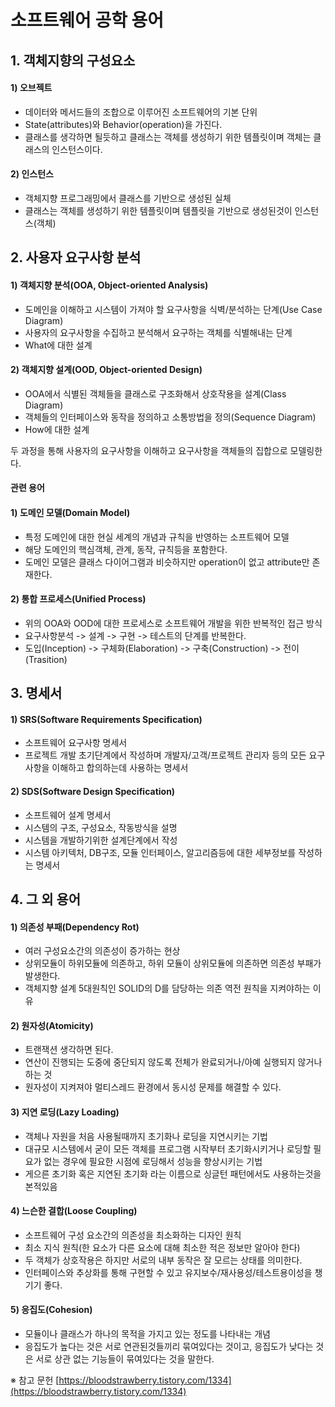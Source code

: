 # 소프트웨어 공학 용어

## 1. 객체지향의 구성요소

#### 1) 오브젝트
- 데이터와 메서드들의 조합으로 이루어진 소프트웨어의 기본 단위
- State(attributes)와 Behavior(operation)을 가진다.
- 클래스를 생각하면 될듯하고 클래스는 객체를 생성하기 위한 템플릿이며 객체는 클래스의 인스턴스이다.

#### 2) 인스턴스
- 객체지향 프로그래밍에서 클래스를 기반으로 생성된 실체
- 클래스는 객체를 생성하기 위한 템플릿이며 템플릿을 기반으로 생성된것이 인스턴스(객체)

## 2. 사용자 요구사항 분석

#### 1) 객체지향 분석(OOA, Object-oriented Analysis)
- 도메인을 이해하고 시스템이 가져야 할 요구사항을 식벽/분석하는 단계(Use Case Diagram)
- 사용자의 요구사항을 수집하고 분석해서 요구하는 객체를 식별해내는 단계
- What에 대한 설계

#### 2) 객체지향 설계(OOD, Object-oriented Design)
- OOA에서 식별된 객체들을 클래스로 구조화해서 상호작용을 설계(Class Diagram)
- 객체들의 인터페이스와 동작을 정의하고 소통방법을 정의(Sequence Diagram)
- How에 대한 설계

두 과정을 통해 사용자의 요구사항을 이해하고 요구사항을 객체들의 집합으로 모델링한다.

#### 관련 용어
#### 1) 도메인 모델(Domain Model)
- 특정 도메인에 대한 현실 세계의 개념과 규칙을 반영하는 소프트웨어 모델
- 해당 도메인의 핵심객체, 관계, 동작, 규칙등을 포함한다.
- 도메인 모델은 클래스 다이어그램과 비슷하지만 operation이 없고 attribute만 존재한다.

#### 2) 통합 프로세스(Unified Process)
- 위의 OOA와 OOD에 대한 프로세스로 소프트웨어 개발을 위한 반복적인 접근 방식
- 요구사항분석 -> 설계 -> 구현 -> 테스트의 단계를 반복한다.
- 도입(Inception) -> 구체화(Elaboration) -> 구축(Construction) -> 전이(Trasition)

## 3. 명세서

#### 1) SRS(Software Requirements Specification)
- 소프트웨어 요구사항 명세서
- 프로젝트 개발 초기단계에서 작성하며 개발자/고객/프로젝트 관리자 등의 모든 요구사항을 이해하고 합의하는데 사용하는 명세서

#### 2) SDS(Software Design Specification)
- 소프트웨어 설계 명세서
- 시스템의 구조, 구성요소, 작동방식을 설명
- 시스템을 개발하기위한 설계단계에서 작성
- 시스템 아키텍처, DB구조, 모듈 인터페이스, 알고리즘등에 대한 세부정보를 작성하는 명세서

## 4. 그 외 용어

#### 1) 의존성 부패(Dependency Rot)
- 여러 구성요소간의 의존성이 증가하는 현상
- 상위모듈이 하위모듈에 의존하고, 하위 모듈이 상위모듈에 의존하면 의존성 부패가 발생한다.
- 객체지향 설계 5대원칙인 SOLID의 D를 담당하는 의존 역전 원칙을 지켜야하는 이유

#### 2) 원자성(Atomicity)
- 트랜잭션 생각하면 된다.
- 연산이 진행되는 도중에 중단되지 않도록 전체가 완료되거나/아예 실행되지 않거나 하는 것
- 원자성이 지켜져야 멀티스레드 환경에서 동시성 문제를 해결할 수 있다.

#### 3) 지연 로딩(Lazy Loading)
- 객체나 자원을 처음 사용될때까지 초기화나 로딩을 지연시키는 기법
- 대규모 시스템에서 굳이 모든 객체를 프로그램 시작부터 초기화시키거나 로딩할 필요가 없는 경우에 필요한 시점에 로딩해서 성능을 향상시키는 기법
- 게으른 초기화 혹은 지연된 초기화 라는 이름으로 싱글턴 패턴에서도 사용하는것을 본적있음

#### 4) 느슨한 결합(Loose Coupling)
- 소프트웨어 구성 요소간의 의존성을 최소화하는 디자인 원칙
- 최소 지식 원칙(한 요소가 다른 요소에 대해 최소한 적은 정보만 알아야 한다)
- 두 객체가 상호작용은 하지만 서로의 내부 동작은 잘 모르는 상태를 의미한다.
- 인터페이스와 추상화를 통해 구현할 수 있고 유지보수/재사용성/테스트용이성을 챙기기 좋다.

#### 5) 응집도(Cohesion)
- 모듈이나 클래스가 하나의 목적을 가지고 있는 정도를 나타내는 개념
- 응집도가 높다는 것은 서로 연관된것들끼리 묶여있다는 것이고, 응집도가 낮다는 것은 서로 상관 없는 기능들이 묶여있다는 것을 말한다.






※ 참고 문헌
[https://bloodstrawberry.tistory.com/1334](https://bloodstrawberry.tistory.com/1334)